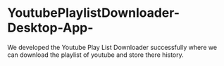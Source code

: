 # YoutubePlaylistDownloader-Desktop-App-
We developed the Youtube Play List Downloader successfully where we can download the playlist of youtube and store there history.
